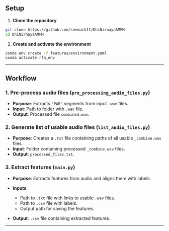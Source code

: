

## Setup

1. **Clone the repository**

```bash
git clone https://github.com/seemark11/DhiNirnayaAMFM
cd DhiNirnayaAMFM
```

2. **Create and activate the environment**

```bash 
conda env create -f features/environment.yaml
conda activate rfa_env   
```

---

## Workflow

### 1. Pre-process audio files (`pre_processing_audio_files.py`)

* **Purpose**: Extracts `"PAR"` segments from input `.wav` files.
* **Input**: Path to folder with `.wav` file.
* **Output**: Processed file `combined.wav`.

### 2. Generate list of usable audio files (`list_audio_files.py`)

* **Purpose**: Creates a `.txt` file containing paths of all usable `_combine.wav` files.
* **Input**: Folder containing processed `_combine.wav` files.
* **Output**: `processed_files.txt`.


### 3. Extract features (`main.py`)

* **Purpose**: Extracts features from audio and aligns them with labels.
* **Inputs**:

  * Path to `.txt` file with links to usable `.wav` files.
  * Path to `.csv` file with labels.
  * Output path for saving the features.
* **Output**: `.csv` file containing extracted features.

---

